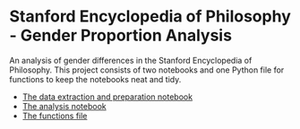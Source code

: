 # Stanford Encyclopedia of Philosophy - Gender Proportion Analysis
An analysis of gender differences in the Stanford Encyclopedia of Philosophy. This project consists of two notebooks and one Python file for functions to keep the notebooks neat and tidy.
* [The data extraction and preparation notebook](https://github.com/fabianbeigang/SEP/blob/main/SEP_data_preprocessing_cleaning.ipynb)
* [The analysis notebook](https://nbviewer.org/github/fabianbeigang/SEP/blob/main/SEP_analysis.ipynb)
* [The functions file](https://github.com/fabianbeigang/SEP/blob/main/sep_functions.py)


